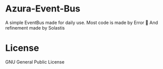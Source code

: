 # Azura-Event-Bus
A simple EventBus made for daily use.
Most code is made by Error 🙏
And refinement made by Solastis

# License
GNU General Public License
